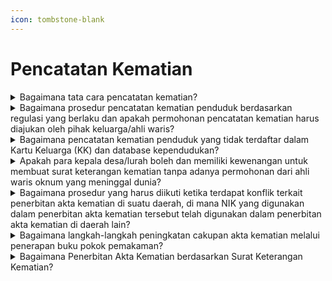 ```yaml
---
icon: tombstone-blank
---
```


# Pencatatan Kematian

<details>

<summary>Bagaimana tata cara pencatatan kematian?</summary>

Berdasarkan ketentuan Pasal 45 Peraturan Presiden Nomor 96 Tahun 2018, pencatatan kematian di wilayah NKRI harus memenuhi persyaratan:

1. Fotokopi surat kematian, yang dapat berupa:
   1. Surat kematian dari dokter atau kepala desa/lurah.
   2. Surat keterangan kepolisian bagi kematian seseorang yang tidak jelas identitasnya.
   3. Salinan penetapan pengadilan bagi seseorang yang tidak jelas keberadaannya karena hilang atau mati tetapi tidak ditemukan jenazahnya.
   4. Surat pernyataan kematian dari maskapai penerbangan bagi seseorang yang tidak jelas keberadaannya karena hilang atau mati tetapi tidak ditemukan jenazahnya sesuai dengan ketentuan peraturan perundang-undangan.
   5. Surat keterangan kematian dari Perwakilan Republik Indonesia bagi penduduk yang kematiannya terjadi di luar wilayah Negara Kesatuan Republik Indonesia.
2. Fotokopi Dokumen Perjalanan Republik Indonesia bagi WNI bukan penduduk atau fotokopi Dokumen Perjalanan Republik Indonesia bagi orang asing; dan
3. Fotokopi KK/KTP yang meninggal dunia.

Tata Cara:

1. WNI mengisi Formulir Pelaporan Pencatatan Sipil di dalam Wilayah NKRI (F-2.01) dan melampirkan persyaratan;
2. OA mengisi Formulir Pelaporan Pencatatan Sipil di dalam Wilayah NKRI (F-2.01);
3. Untuk pelayanan secara offline/tatap muka, persyaratan surat kematian yang diserahkan berupa fotokopi bukan asli (asli hanya diperlihatkan);
4. Dinas tidak menarik surat kematian asli;
5. WNI melampirkan fotokopi KK untuk verifikasi data yang tercantum dalam Formulir Pelaporan Pencatatan Sipil di dalam Wilayah NKRI (F-2.01);
6. Untuk pelayanan online/daring, persyaratan yang discan/ difoto untuk diunggah harus aslinya;
7. WNI dan OA tidak perlu melampirkan fotokopi KTP-el saksi, karena identitasnya sudah tercantum dalam Formulir Pelaporan Pencatatan Sipil di dalam Wilayah NKRI (F-2.01);
8. OA menyerahkan fotokopi Dokumen Perjalanan atau fotokopi ITAS/SKTT atau fotokopi ITAP/KTPel;
9. WNI bukan penduduk menyerahkan fotokopi dokumen perjalanan RI yang meninggal dunia;
10. Pencatatan Kematian dilaporkan tidak hanya oleh anak atau ahli waris tetapi dapat juga dilaporkan oleh keluarga lainnya, termasuk ketua RT;
11. Dalam hal subjek akta tidak tercantum dalam KK dan database kependudukan, kutipan akta kematian diterbitkan tanpa NIK; dan
12. Dinas menerbitkan kutipan akta kematian.

**Sumber rujukan:**

* Pasal 44 Undang-Undang Nomor 24 Tahun 2013 tentang Perubahan atas Undang-Undang Nomor 23 Tahun 2006 tentang Administrasi Kependudukan. ([link](https://peraturan.go.id/id/uu-no-24-tahun-2013))
* Pasal 45 Peraturan Presiden Nomor 96 Tahun 2018 tentang Persyaratan dan Tata Cara Pendaftaran Penduduk dan Pencatatan Sipil. ([link](https://peraturan.go.id/id/perpres-no-96-tahun-2018))
* Peraturan Menteri Dalam Negeri Nomor 109 Tahun 2019 tentang Formulir dan Buku Yang Digunakan Dalam Administrasi Kependudukan. ([link](https://peraturan.go.id/id/permendagri-no-109-tahun-2019))
* Surat Dirjen Dukcapil yang ditujukan kepada Kepala Dinas Dukcapil di Seluruh Indonesia Nomor 470/13287/Dukcapil tanggal 28 September 2021 hal Jenis Layanan, Persyaratan dan Penjelasan Pendaftaran Penduduk dan Pencatatan Sipil.

{% hint style="success" %}
Dibuat:  23 Juni 2025 10:00 WIB | Perubahan terakhir: 23 Juni 2025 10:00 WIB
{% endhint %}

</details>



<details>

<summary>Bagaimana prosedur pencatatan kematian penduduk berdasarkan regulasi yang berlaku dan apakah permohonan pencatatan kematian harus diajukan oleh pihak keluarga/ahli waris?</summary>

Berdasarkan Pasal 44 Undang-Undang Nomor 24 Tahun 2013, setiap kematian harus dilaporkan oleh ketua rukun tetangga atau nama lainnya di domisili penduduk kepada Instansi Pelaksana paling lambat 30 (tiga puluh) hari sejak tanggal kematian. Hal ini dilakukan untuk diterbitkan akta kematiannya.

Mengacu pada Pasal 45 ayat (2) huruf a Peraturan Presiden Nomor 96 Tahun 2018, pencatatan kematian di wilayah NKRI harus memenuhi persyaratan fotokopi surat kematian dari dokter atau kepala desa/lurah atau yang disebut nama lain.&#x20;

Sehingga dalam hal ini dapat dimaksudkan pula:

1. Permohonan pencatatan kematian tidak hanya dapat diajukan oleh pihak keluarga/ahli waris, tetapi juga dapat dilakukan oleh ketua rukun tetangga/nama lainnya atau orang lain.
2. Kepala desa/lurah memiliki kewenangan untuk menerbitkan surat keterangan kematian berdasarkan permohonan dari ketua rukun tetangga/nama lainnya atau orang lain.
3. Pencatatan kematian dilakukan dengan tata cara pemohon mengisi formulir pelaporan (F2.01) dan melampirkan persyaratan yang telah ditetapkan, termasuk fotokopi surat kematian dari dokter atau kepala desa/lurah.

**Sumber rujukan:**

* Undang-Undang Nomor 24 Tahun 2013; ([link](https://peraturan.go.id/id/uu-no-24-tahun-2013))

- Peraturan Presiden Nomor 96 Tahun 2018; ([link](https://peraturan.go.id/id/perpres-no-96-tahun-2018))
- Surat Dirjen Dukcapil Nomor 400.8.2.6/11187/DUKCAPIL tgl 27 Juli 2023 kepada Kepala Dinas Dukcapil Provinsi Sulawesi Barat tentang Akta Kematian

{% hint style="success" %}
Dibuat:  23 Juni 2025 10:00 WIB | Perubahan terakhir: 23 Juni 2025 10:00 WIB
{% endhint %}

</details>



<details>

<summary>Bagaimana pencatatan kematian penduduk yang tidak terdaftar dalam Kartu Keluarga (KK) dan database kependudukan?</summary>

Berdasarkan ketentuan Pasal 65 Peraturan Menteri Dalam Negeri Nomor 108 Tahun 2019, pencatatan kematian penduduk yang tidak terdaftar dalam KK dan database kependudukan dilakukan melalui penetapan pengadilan.

Pencatatan kematian penduduk yang tidak terdaftar dalam KK dan database kependudukan dapat juga dilakukan tanpa melalui penetapan pengadilan, dengan adanya dokumen pendukung, misalnya buku nikah/akta perkawinan, KK/KTP lama, ijazah, dokumen perjalanan RI (paspor) dan dikuatkan dengan surat kematian dari kepala desa/lurah serta pemohon membuat Surat Pernyataan Tanggung Jawab Mutlak (SPTJM) dengan 2 (dua) orang saksi.

**Surat rujukan:**

* Pasal 65 Peraturan Menteri Dalam Negeri Nomor 108 Tahun 2019 tentang Peraturan Pelaksanaan Peraturan Presiden Nomor 96 Tahun 2018 tentang Persyaratan dan Tata Cara Pendaftaran Penduduk dan Pencatatan Sipil. ([link](https://peraturan.go.id/id/permendagri-no-108-tahun-2019))
* Surat Dirjen Dukcapil No. 472.12/5166/Dukcapil tgl 31 Mei 2020 kpd Kadis Dukcapil Kab. Gunung Kidul.
* Surat Dirjen Dukcapil No. 400.8.2.2/166/Dukcapil tgl 5 Januari 2024 kpd Sdr. Suparmin di Kab. Ngawi.

{% hint style="success" %}
Dibuat:  23 Juni 2025 10:00 WIB | Perubahan terakhir: 23 Juni 2025 10:00 WIB
{% endhint %}

</details>



<details>

<summary>Apakah para kepala desa/lurah boleh dan memiliki kewenangan untuk membuat surat keterangan kematian tanpa adanya permohonan dari ahli waris oknum yang meninggal dunia?</summary>

1. Berdasarkan Pasal 44 Undang-Undang Nomor 24 Tahun 2013, yang intinya diatur bahwa setiap kematian wajib dilaporkan oleh ketua rukun tetangga atau nama lainnya di domisili penduduk kepada Instansi Pelaksana paling lambat 30 (tiga puluh) hari sejak tanggal kematian untuk diterbitkan akta kematiannya.
2. Merujuk Pasal 45 ayat (2) huruf a Peraturan Presiden Nomor 96 Tahun 2018 diatur bahwa   &#x20;pencatatan kematian di wilayah NKRI harus memenuhi persyaratan fotokopi surat kematian dari dokter atau kepala desa/lurah atau yang disebut nama lain.
3. Memperhatikan ketentuan sebagaimana dimaksud diatas, maka:
   1. Permohonan Pencatatan kematian tidak harus oleh pihak keluarga/ahli waris tetapi juga dapat dilakukanoleh ketua rukun tetangga/nama lainnya atau orang lain.
   2. Kepala desa/lurah dapat menerbitkan surat keterangan kematian berdasarkan      &#x20;permohonan dari ketua rukun tetangga/nama lainnya atau orang lain.
   3. Pencatatan kematian dilakukan dengan tata cara pemohon mengisi Formulir Pelaporan      &#x20;Pencatatan Sipil di dalam Wilayah NKRI (F-2.01) dan melampirkan persyaratan.

**Sumber rujukan:**

* Pasal 44 Undang-Undang Nomor 24 Tahun 2013 tentang Perubahan atas Undang-Undang Nomor 23 Tahun 2006 tentang Administrasi Kependudukan.
* Pasal 45 ayat (2) huruf a Peraturan Presiden Nomor 96 Tahun 2018 tentang Persyaratan dan Tata Cara Pendaftaran Penduduk dan Pencatatan Sipil.
* Peraturan Menteri Dalam Negeri Nomor 109 Tahun 2019 tentang Formulir dan Buku Yang Digunakan Dalam Administrasi Kependudukan.

{% hint style="success" %}
Dibuat:  23 Juni 2025 10:00 WIB | Perubahan terakhir: 23 Juni 2025 10:00 WIB
{% endhint %}

</details>



<details>

<summary>Bagaimana prosedur yang harus diikuti ketika terdapat konflik terkait penerbitan akta kematian di suatu daerah, di mana NIK yang digunakan dalam penerbitan akta kematian tersebut telah digunakan dalam penerbitan akta kematian di daerah lain?</summary>

Berdasarkan Pasal 33 Peraturan Pemerintah Nomor 40 Tahun 2019 diatur bahwa jika Nomor Induk Kependudukan (NIK) yang tercantum pada Kartu Tanda Penduduk elektronik (KTP-el) berbeda dengan NIK yang tercantum pada dokumen kependudukan dan/atau dokumen identitas lainnya yang diterbitkan oleh kementerian/lembaga atau badan hukum Indonesia, maka yang berlaku adalah NIK yang tercantum pada KTP-el. Dalam hal ini, langkah-langkah yang dapat diambil adalah:

1. Mengecek database kependudukan untuk memverifikasi NIK yang bersangkutan. Jika NIK   &#x20;tersebut terdaftar atas nama seseorang (misalnya, "a.n. Susana Widjaja") dan memiliki   &#x20;KTP-el sebagai penduduk di suatu daerah (misalnya, "Kota Malang").
2. Penerbitan akta kematian atas nama "a.n. Susana Widjaja" dengan NIK tersebut dapat   &#x20;dilakukan melalui Sistem Informasi Administrasi Kependudukan (SIAK) oleh Disdukcapil di daerah tersebut (dalam contoh ini, "Kota Malang").
3. Meminta kepada Kepala Disdukcapil di daerah yang bersangkutan (misalnya, "Kota Malang") untuk mengirim surat kepada Kepala Disdukcapil di daerah lain yang telah menerbitkan akta kematian dengan NIK yang sama (misalnya, "Kota Surabaya") untuk membatalkan akta kematian yang digunakan NIK tersebut.
4. Setelah pembatalan akta kematian dilakukan, akta kematian yang sah dapat diterbitkan kembali melalui SIAK tanpa NIK. Jika ada kendala teknis dalam proses penerbitan akta kematian, disarankan untuk menugaskan ADB Disdukcapil di daerah yang bersangkutan (misalnya, "Kota Malang") untuk berkonsultasi dengan tim teknis SIAK di Direktorat Jenderal Kependudukan dan Pencatatan Sipil.

Prosedur ini dapat diikuti untuk menyelesaikan konflik terkait penerbitan akta kematian dengan NIK yang telah digunakan dalam penerbitan akta kematian di daerah lain.&#x20;

**Sumber rujukan:**

* Pasal 33 Peraturan Pemerintah Nomor 40 Tahun 2019 tentang Pelaksanaan Undang-Undang No 23 Tahun 2006 tentang Administrasi Kependudukan Sebagaimana Telah Diubah Dengan Undang-Undang No 24 Tahun 2013 tentang Perubahan Atas Undang-Undang No 23 Tahun 2006 tentang Administrasi Kependudukan.
* Surat Dirjen Dukcapil No. 472.2/10440/DUKCAPIL tanggal 28 Juni 2022 kpd Kadis Dukcapil Kota Malang.

{% hint style="success" %}
Dibuat:  23 Juni 2025 10:00 WIB | Perubahan terakhir: 23 Juni 2025 10:00 WIB
{% endhint %}

</details>



<details>

<summary>Bagaimana langkah-langkah peningkatan cakupan akta kematian melalui penerapan buku pokok pemakaman?</summary>

Langkah-langkah yang dilakukan sebagai berikut:

1. Kepala Disdukcapil Kabupaten/Kota untuk:
   1. Segera membuat Buku Pokok Pemakaman (sesuai format terlampir) dan disampaikan      &#x20;kepada seluruh petugas pemakaman;
   2. Membuat Pelaporan Kematian di desa/kelurahan (sesuai format terlampir) untuk disampaikan kepada seluruh aparat RT/RW dan desa/kelurahan;
   3. Buku Pokok Pemakaman dan Pelaporan Kematian di desa/kelurahan yang telah diisi      &#x20;oleh petugas pemakaman atau aparat RT/RW dan desa/ kelurahan, disampaikan      &#x20;kepada Disdukcapil untuk diterbitkan akta kematian, perubahan KK dan perubahan      &#x20;KTP-el bagi yang statusnya kawin.
2. Kabopaten/Kota yang sudah menerapkan Pelaporan Kematian di desa/kelurahan, dianggap juga sudah menerapkan Buku Pokok Pemakaman. Penerapan Buku Pokok   &#x20;Pemakaman dan Pelaporan Kematian tersebut, dimaksud agar setiap kematian penduduk dapat terlaporkan untuk diterbitkan akta kematiannya dan meningkatkan akurasi basis data   &#x20;kependudukan.
3. Kepala Unit Kerja/Dinas yang Membidangi Kependudukan dan Pencatatan Sipil Provinsi   &#x20;untuk:
   1. Melakukan langkah proaktif untuk mendorong percepatan penerapan Buku Pokok Pemakaman dan Pelaporan Kematian di desa/kelurahan serta peningkatan pencatatan kematian di masing-masing kabupaten/kota;
   2. Melaporkan penerapan Buku Pokok Pemakaman dan Pelaporan Kematian di desa/kelurahan serta cakupan akta kematian di masing-masing kabupaten/kota kepada      &#x20;Dirjen Dukcapil paling lambat setiap tanggal 5 (lima) ke email subditlahmat@gmail.com      &#x20;dan melakukan konfirmasi kepada Penanggung Jawab Provinsi masing-masing.      &#x20;

**Sumber rujukan:**\
Surat Dirjen Dukcapil yang ditujukan kepada Kepala Dinas Dukcapil di seluruh Indonesia&#x20;Nomor 472.12/1242/DUKCAPIL tanggal 17 Januari 2022 hal Percepatan Penerapan Buku Pokok Pemakaman.

{% hint style="success" %}
Dibuat:  23 Juni 2025 10:00 WIB | Perubahan terakhir: 23 Juni 2025 10:00 WIB
{% endhint %}

</details>



<details>

<summary>Bagaimana Penerbitan Akta Kematian berdasarkan Surat Keterangan Kematian?</summary>

1. Berdasarkan Pasal 45 Peraturan Presiden Nomor 96 Tahun 2018 tentang Persyaratan dan   &#x20;Tata Cara Pendaftaran Penduduk dan Pencatatan Sipil, persyaratan pencatatan kematian sebagai berikut:
   1. Fotokopi surat kematian, yaitu:
      1. Surat kematian dari dokter atau kepala desa/lurah;
      2. Surat keterangan kepolisian bagi kematian seseorang yang tidak jelas         &#x20;identitasnya;
      3. Salinan penetapan pengadilan bagi seseorang yang tidak jelas keberadaannya karena hilang atau mati tetapi tidak ditemukan jenazahnya;
      4. Surat pernyataan kematian dari maskapai penerbangan bagi seseorang yang tidak jelas keberadaannya karena hilang atau mati tetapi tidak ditemukan jenazahnya sesuai dengan ketentuan peraturan perundang-undangan; atau
      5. Surat keterangan kematian dari Perwakilan Republik Indonesia bagi penduduk yang kematiannya di luar wilayah Negara Kesatuan RI.
   2. Fotokopi Kartu Keluarga (KK) bagi penduduk, Dokumen Perjalanan Republik Indonesia bagi WNI bukan penduduk atau Dokumen Perjalanan bagi orang asing.
2. Pencatatan kematian dilaksanakan dengan menerbitkan akta kematian, tidak diterbitkan   &#x20;surat keterangan kematian. Sedangkan untuk pencatatan kematian bagi orang asing yang   &#x20;tidak memiliki dokumen keimigrasian tidak diterbitkan akta kematian tetapi surat keterangan kematian.
3. Disdukcapil dapat menerbitkan surat keterangan untuk melengkapi data kematian yang belum tercantum dalam kutipan akta kematian berdasarkan register akta kematian, apabila diperlukan untuk kepentingan ahli waris.

**Sumber rujukan:**

* Pasal 45 Peraturan Presiden Nomor 96 Tahun 2018
* Surat Dirjen Dukcapil kepada Secretary Of  &#x20;Consuler Division Taipei Economic and Trade Office Nomor 400.8.2.2/1869/Dukcapil Tgl 13  &#x20;februari 2024 Hal Penerbitan Akta Kematian.

{% hint style="success" %}
Dibuat:  23 Juni 2025 10:00 WIB | Perubahan terakhir: 23 Juni 2025 10:00 WIB
{% endhint %}

</details>
